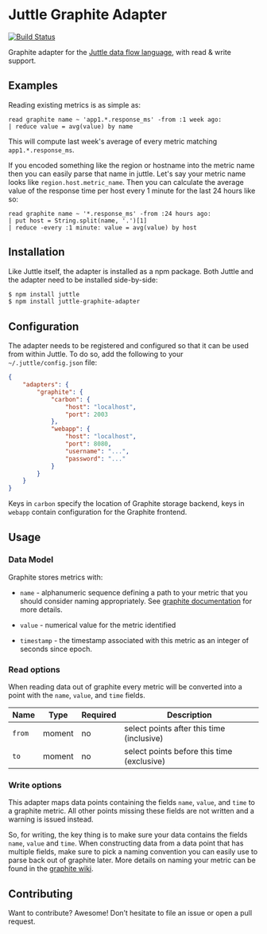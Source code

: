 # Juttle Graphite Adapter

[![Build Status](https://travis-ci.org/juttle/juttle-graphite-adapter.svg?branch=master)](https://travis-ci.org/juttle/juttle-graphite-adapter)

Graphite adapter for the [Juttle data flow
language](https://github.com/juttle/juttle), with read & write support.

## Examples

Reading existing metrics is as simple as:

```juttle
read graphite name ~ 'app1.*.response_ms' -from :1 week ago:
| reduce value = avg(value) by name
```

This will compute last week's average of every metric matching `app1.*.response_ms`.

If you encoded something like the region or hostname into the metric name then
you can easily parse that name in juttle. Let's say your metric name looks
like `region.host.metric_name`. Then you can calculate the average value of the
response time per host every 1 minute for the last 24 hours like so:

```juttle
read graphite name ~ '*.response_ms' -from :24 hours ago:
| put host = String.split(name, '.')[1]
| reduce -every :1 minute: value = avg(value) by host
```

## Installation

Like Juttle itself, the adapter is installed as a npm package. Both Juttle and
the adapter need to be installed side-by-side:

```bash
$ npm install juttle
$ npm install juttle-graphite-adapter
```

## Configuration

The adapter needs to be registered and configured so that it can be used from
within Juttle. To do so, add the following to your `~/.juttle/config.json` file:

```json
{
    "adapters": {
        "graphite": {
            "carbon": {
                "host": "localhost",
                "port": 2003
            },
            "webapp": {
                "host": "localhost",
                "port": 8080,
                "username": "...",
                "password": "..."
            }
        }
    }
}
```

Keys in `carbon` specify the location of Graphite storage backend, keys in
`webapp` contain configuration for the Graphite frontend.

## Usage

### Data Model

Graphite stores metrics with:

- `name` - alphanumeric sequence defining a path to your metric that you should
consider naming appropriately. See [graphite documentation](http://graphite.wikidot.com/getting-your-data-into-graphite)
for more details.

- `value` - numerical value for the metric identified

- `timestamp` - the timestamp associated with this metric as an integer of
seconds since epoch.

### Read options

When reading data out of graphite every metric will be converted into
a point with the `name`, `value`, and `time` fields.

Name | Type | Required | Description
-----|------|----------|-------------
`from` | moment | no | select points after this time (inclusive)
`to`   | moment | no | select points before this time (exclusive)

### Write options

This adapter maps data points containing the fields `name`, `value`, and
`time` to a graphite metric. All other points missing these fields are not
written and a warning is issued instead.

So, for writing, the key thing is to make sure your data contains the fields
`name`, `value` and `time`. When constructing data from a data point that
has multiple fields, make sure to pick a naming convention you can easily use
to parse back out of graphite later. More details on naming your metric can be found
in the [graphite wiki](http://graphite.wikidot.com/getting-your-data-into-graphite).

## Contributing

Want to contribute? Awesome! Don’t hesitate to file an issue or open a pull
request.
